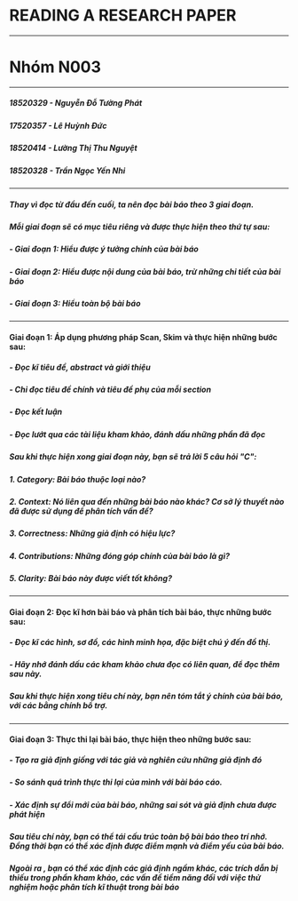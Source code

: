 # READING A RESEARCH PAPER
* * *
# Nhóm N003
* * *
##### 18520329 - Nguyễn Đỗ Tường Phát
##### 17520357 - Lê Huỳnh Đức
##### 18520414 - Lường Thị Thu Nguyệt
##### 18520328 - Trần Ngọc Yến Nhi
* * *
##### Thay vì đọc từ đầu đến cuối, ta nên đọc bài báo theo 3 giai đoạn.
##### Mỗi giai đoạn sẽ có mục tiêu riêng và được thực hiện theo thứ tự sau:
##### - Giai đoạn 1: Hiểu được ý tưởng chính của bài báo
##### - Giai đoạn 2: Hiểu được nội dung của bài báo, trừ những chi tiết của bài báo
##### - Giai đoạn 3: Hiểu toàn bộ bài báo
* * *
#### Giai đoạn 1: Áp dụng phương pháp Scan, Skim và thực hiện những bước sau:
##### - Đọc kĩ tiêu đề, abstract và giới thiệu
##### - Chỉ đọc tiêu đề chính và tiêu đề phụ của mỗi section
##### - Đọc kết luận
##### - Đọc lướt qua các tài liệu kham khảo, đánh dấu những phần đã đọc
##### Sau khi thực hiện xong giai đoạn này, bạn sẽ trả lời 5 câu hỏi "C":
##### 1. Category: Bài báo thuộc loại nào?
##### 2. Context: Nó liên qua đến những bài báo nào khác? Cơ sở lý thuyết nào đã được sử dụng để phân tích vấn đề?
##### 3. Correctness: Những giả định có hiệu lực?
##### 4. Contributions: Những đóng góp chính của bài báo là gì?
##### 5. Clarity: Bài báo này được viết tốt không?
* * *
#### Giai đoạn 2: Đọc kĩ hơn bài báo và phân tích bài báo, thực những bước sau:
##### - Đọc kĩ các hình, sơ đồ, các hình minh họa, đặc biệt chú ý đến đồ thị.
##### - Hãy nhớ đánh dấu các kham khảo chưa đọc có liên quan, để đọc thêm sau này.
##### Sau khi thực hiện xong tiêu chí này, bạn nên tóm tắt ý chính của bài báo, với các bằng chính bổ trợ.
* * *
#### Giai đoạn 3: Thực thi lại bài báo, thực hiện theo những bước sau:
##### - Tạo ra giả định giống với tác giả và nghiên cứu những giả định đó
##### - So sánh quá trình thực thi lại của mình với bài báo cáo.
##### - Xác định sự đổi mới của bài báo, những sai sót và giả định chưa được phát hiện
##### Sau tiêu chí này, bạn có thể tái cấu trúc toàn bộ bài báo theo trí nhớ. Đồng thời bạn có thể xác định được điểm mạnh và điểm yếu của bài báo.
##### Ngoài ra , bạn có thể xác định các giả định ngầm khác, các trích dẫn bị thiếu trong phần kham khảo, các vấn đề tiềm năng đối với việc thử nghiệm hoặc phân tích kĩ thuật trong bài báo


